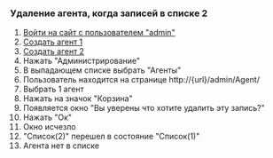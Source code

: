 ### Удаление агента, когда записей в списке 2

1. [Войти на сайт с пользователем "admin"](../../../../0.%20Шаги/1.%20Войти%20на%20сайт%20с%20пользователем%20username.md)
1. [Создать агент 1](../../../../0.%20Шаги/3.%20Создать%20агент%20agent.md)
1. [Создать агент 2](../../../../0.%20Шаги/3.%20Создать%20агент%20agent.md)
1. Нажать "Администрирование"
1. В выпадающем списке выбрать "Агенты"
1. Пользователь находится на странице http://{url}/admin/Agent/
1. Выбрать 1 агент
1. Нажать на значок "Корзина"
1. Появляется окно "Вы уверены что хотите удалить эту запись?"
1. Нажать "Ок"
1. Окно исчезло
1. "Список(2)" перешел в состояние "Список(1)"
1. Агента нет в списке